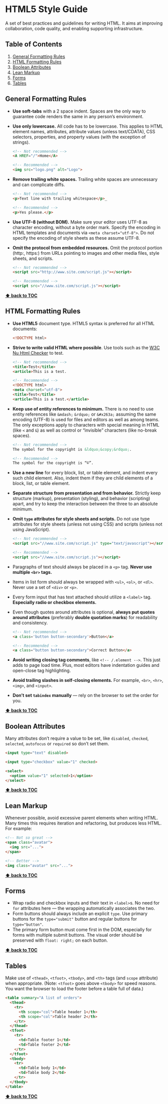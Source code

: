 # HTML5 Style Guide

A set of best practices and guidelines for writing HTML. It aims at improving collaboration, code quality, and enabling supporting infrastructure.

## Table of Contents

  1. [General Formatting Rules](#general-formatting-rules)
  1. [HTML Formatting Rules](#html-formatting-rules)
  1. [Boolean Attributes](#boolean-attributes)
  1. [Lean Markup](#lean-markup)
  1. [Forms](#forms)
  1. [Tables](#tables)

## General Formatting Rules

- **Use soft-tabs** with a 2 space indent. Spaces are the only way to guarantee code renders the same in any person’s environment.
- **Use only lowercase.** All code has to be lowercase. This applies to HTML element names, attributes, attribute values (unless text/CDATA), CSS selectors, properties, and property values (with the exception of strings).

  ```html
  <!-- Not recommended -->
  <A HREF="/">Home</A>

  <!-- Recommended -->
  <img src="logo.png" alt="Logo">
  ```

- **Remove trailing white spaces.** Trailing white spaces are unnecessary and can complicate diffs.

  ```html
  <!-- Not recommended -->
  <p>Text line with trailing whitespace</p>_

  <!-- Recommended -->
  <p>Yes please.</p>
  ```
- **Use UTF-8 (without BOM).** Make sure your editor uses UTF-8 as character encoding, without a byte order mark. Specify the encoding in HTML templates and documents via `<meta charset="utf-8">`. Do not specify the encoding of style sheets as these assume UTF-8.
- **Omit the protocol from embedded resources.** Omit the protocol portion (http:, https:) from URLs pointing to images and other media files, style sheets, and scripts.

  ```html
  <!-- Not recommended -->
  <script src="http://www.site.com/script.js"></script>

  <!-- Recommended -->
  <script src="//www.site.com/script.js"></script>
  ```

**[⬆ back to TOC](#table-of-contents)**

## HTML Formatting Rules

- **Use HTML5** document type. HTML5 syntax is preferred for all HTML documents:

  ```html
  <!DOCTYPE html>
  ```
- **Strive to write valid HTML where possible**. Use tools such as the [W3C Nu Html Checker](https://validator.w3.org/nu/) to test.

  ```html
  <!-- Not recommended -->
  <title>Test</title>
  <article>This is a test.

  <!-- Recommended -->
  <!DOCTYPE html>
  <meta charset="utf-8">
  <title>Test</title>
  <article>This is a test.</article>
  ```
- **Keep use of entity references to minimum.** There is no need to use entity references like `&mdash;` `&rdquo;` or `&#x263a;` assuming the same encoding (UTF-8) is used for files and editors as well as among teams. The only exceptions apply to characters with special meaning in HTML (like `<` and `&`) as well as control or “invisible” characters (like no-break spaces).

  ```html
  <!-- Not recommended -->
  The symbol for the copyright is &ldquo;&copy;&rdquo;.

  <!-- Recommended -->
  The symbol for the copyright is “©”.
  ```
- **Use a new line** for every block, list, or table element, and indent every such child element. Also, indent them if they are child elements of a block, list, or table element.
- **Separate structure from presentation and from behavior.** Strictly keep structure (markup), presentation (styling), and behavior (scripting) apart, and try to keep the interaction between the three to an absolute minimum.
- **Omit `type` attributes for style sheets and scripts.** Do not use type attributes for style sheets (unless not using CSS) and scripts (unless not using JavaScript).

  ```html
  <!-- Not recommended -->
  <script src="//www.site.com/script.js" type="text/javascript"></script>

  <!-- Recommended -->
  <script src="//www.site.com/script.js"></script>
  ```
- Paragraphs of text should always be placed in a `<p>` tag. **Never use multiple `<br>` tags.**
- Items in list form should always be wrapped with `<ul>`, `<ol>`, or `<dl>`. Never use a set of `<div>` or `<p>`.
- Every form input that has text attached should utilize a `<label>` tag. **Especially radio or checkbox elements.**
- Even though quotes around attributes is optional, **always put quotes around attributes** (preferably **double quotation marks**) for readability and consistency.

  ```html
  <!-- Not recommended -->
  <a class='button button-secondary'>Button</a>

  <!-- Recommended -->
  <a class="button button-secondary">Correct Button</a>
  ```
- **Avoid writing closing tag comments**, like `<!-- /.element -->`. This just adds to page load time. Plus, most editors have indentation guides and open-close tag highlighting.
- **Avoid trailing slashes in self-closing elements.** For example, `<br>`, `<hr>`, `<img>`, and `<input>`.
- **Don’t set `tabindex` manually** — rely on the browser to set the order for you.

**[⬆ back to TOC](#table-of-contents)**

## Boolean Attributes

Many attributes don’t require a value to be set, like `disabled`, `checked`, `selected`, `autofocus` or `required` so don’t set them.

```html
<input type="text" disabled>

<input type="checkbox" value="1" checked>

<select>
  <option value="1" selected>1</option>
</select>
```

**[⬆ back to TOC](#table-of-contents)**

## Lean Markup

Whenever possible, avoid excessive parent elements when writing HTML. Many times this requires iteration and refactoring, but produces less HTML. For example:

```html
<!-- Not so great -->
<span class="avatar">
  <img src="...">
</span>

<!-- Better -->
<img class="avatar" src="...">
```

**[⬆ back to TOC](#table-of-contents)**

## Forms

- Wrap radio and checkbox inputs and their text in `<label>`s. No need for `for` attributes here — the wrapping automatically associates the two.
- Form buttons should always include an explicit `type`. Use primary buttons for the `type="submit"` button and regular buttons for `type="button"`.
- The primary form button must come first in the DOM, especially for forms with multiple submit buttons. The visual order should be preserved with `float: right;` on each button.

**[⬆ back to TOC](#table-of-contents)**

## Tables

Make use of `<thead>`, `<tfoot>`, `<tbody>`, and `<th>` tags (and `scope` attribute) when appropriate. (Note: `<tfoot>` goes above `<tbody>` for speed reasons. You want the browser to load the footer before a table full of data.)

```html
<table summary="A list of orders">
  <thead>
    <tr>
      <th scope="col">Table header 1</th>
      <th scope="col">Table header 2</th>
    </tr>
  </thead>
  <tfoot>
    <tr>
      <td>Table footer 1</td>
      <td>Table footer 2</td>
    </tr>
  </tfoot>
  <tbody>
    <tr>
      <td>Table body 1</td>
      <td>Table body 2</td>
    </tr>
  </tbody>
</table>
```

**[⬆ back to TOC](#table-of-contents)**
